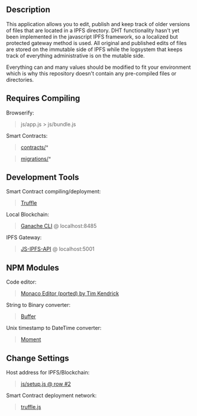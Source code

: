 ## Description
This application allows you to edit, publish and keep track of older versions of files that are located in a IPFS directory. DHT functionality hasn't yet been implemented in the javascript IPFS framework, so a localized but protected gateway method is used. All original and published edits of files are stored on the immutable side of IPFS while the logsystem that keeps track of everything administrative is on the mutable side.

Everything can and many values should be modified to fit your environment which is why this repository doesn't contain any pre-compiled files or directories.

## Requires Compiling

   Browserify:
   > js/app.js > js/bundle.js

   Smart Contracts:
   > [contracts/](contracts/)*


   > [migrations/](migrations/)*

## Development Tools

   Smart Contract compiling/deployment:
   > [Truffle](https://github.com/trufflesuite)

   Local Blockchain:
   > [Ganache CLI](https://github.com/trufflesuite/ganache-cli) @ localhost:8485

   IPFS Gateway:
   > [JS-IPFS-API](https://github.com/ipfs/js-ipfs-api) @ localhost:5001

## NPM Modules

   Code editor:
   > [Monaco Editor (ported) by Tim Kendrick](https://github.com/timkendrick/monaco-editor)

   String to Binary converter:
   > [Buffer](https://www.npmjs.com/package/buffer)

   Unix timestamp to DateTime converter:
   > [Moment](https://www.npmjs.com/package/moment)

## Change Settings

   Host address for IPFS/Blockchain:
   > [js/setup.js @ row #2](js/setup.js)

   Smart Contract deployment network:
   > [truffle.js](truffle.js)
